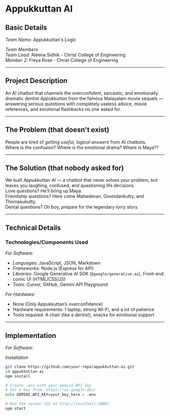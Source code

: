 # Appukkuttan AI

## Basic Details

*Team Name:* Appukkuttan's Logic

*Team Members*  
*Team Lead:* Aleena Sidhik - Christ College of Engineering  
*Member 2:* Freya Rose - Christ College of Engineering 

---

## Project Description
An AI chatbot that channels the overconfident, sarcastic, and emotionally dramatic dentist *Appukkuttan* from the famous Malayalam movie sequels — answering serious questions with completely useless advice, movie references, and emotional flashbacks no one asked for.  

---

## The Problem (that doesn't exist)
People are tired of *getting useful, logical answers* from AI chatbots.  
Where is the confusion? Where is the emotional drama? Where is Maya??  

---

## The Solution (that nobody asked for)
We built *Appukkuttan AI* — a chatbot that never solves your problem, but leaves you laughing, confused, and questioning life decisions.  
Love questions? He’ll bring up Maya.  
Friendship questions? Here come Mahadevan, Govindankutty, and Thomasukutty.  
Dental questions? Oh boy, prepare for the legendary lorry story.

---

## Technical Details

### Technologies/Components Used

*For Software:*
- *Languages:* JavaScript, JSON, Markdown  
- *Frameworks:* Node.js (Express for API)  
- *Libraries:* Google Generative AI SDK (`@google/generative-ai`), Front-end comic UI (HTML/CSS/JS)  
- *Tools:* Cursor, GitHub, Gemini API Playground  

*For Hardware:*
- None (Only Appukkuttan’s overconfidence)  
- Hardware requirements: 1 laptop, strong Wi-Fi, and a lot of patience  
- Tools required: A chair (like a dentist), snacks for emotional support  

---

## Implementation

*For Software:*

*Installation*
```bash
git clone https://github.com/your-repo/appukkuttan-ai.git
cd appukkuttan-ai
npm install

# Create .env with your Gemini API key
# Get a key from: https://ai.google.dev/
echo GEMINI_API_KEY=your_key_here > .env

# Run the server (UI at http://localhost:3000)
npm start
```
